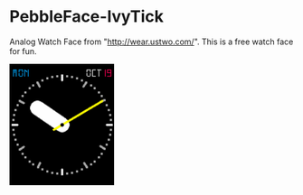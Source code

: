 # PebbleFace-IvyTick
Analog Watch Face from "http://wear.ustwo.com/". This is a free watch face for fun.

![alt text](https://raw.githubusercontent.com/initialneil/PebbleFace-IvyTick/master/screenshots/IvyTick%20-%201.png "IvyTick (Preset #1)")
